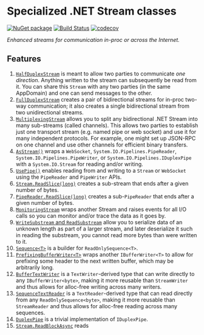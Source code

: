Specialized .NET Stream classes
=========================

[![NuGet package](https://img.shields.io/nuget/v/Nerdbank.Streams.svg)](https://nuget.org/packages/Nerdbank.Streams)
[![Build Status](https://dev.azure.com/andrewarnott/OSS/_apis/build/status/Nerdbank.Streams)](https://dev.azure.com/andrewarnott/OSS/_build/latest?definitionId=14)
[![codecov](https://codecov.io/gh/AArnott/Nerdbank.Streams/branch/master/graph/badge.svg)](https://codecov.io/gh/AArnott/Nerdbank.Streams)

*Enhanced streams for communication in-proc or across the Internet.*

## Features

1. [`HalfDuplexStream`](doc/HalfDuplexStream.md) is meant to allow two parties to communicate *one direction*.
   Anything written to the stream can subsequently be read from it. You can share this `Stream`
   with any two parties (in the same AppDomain) and one can send messages to the other.
1. [`FullDuplexStream`](doc/FullDuplexStream.md) creates a pair of bidirectional streams for
   in-proc two-way communication; it also creates a single bidirectional stream from two
   unidirectional streams.
1. [`MultiplexingStream`](doc/MultiplexingStream.md) allows you to split any bidirectional
   .NET Stream into many sub-streams (called channels). This allows two parties to establish
   just one transport stream (e.g. named pipe or web socket) and use it for many independent
   protocols. For example, one might set up JSON-RPC on one channel and use other channels for
   efficient binary transfers.
1. [`AsStream()`](doc/AsStream.md) wraps a `WebSocket`, `System.IO.Pipelines.PipeReader`,
   `System.IO.Pipelines.PipeWriter`, or `System.IO.Pipelines.IDuplexPipe` with a
   `System.IO.Stream` for reading and/or writing.
1. [`UsePipe()`](doc/UsePipe.md) enables reading from
   and writing to a `Stream` or `WebSocket` using the `PipeReader` and `PipeWriter` APIs.
1. [`Stream.ReadSlice(long)`](doc/ReadSlice.md) creates a sub-stream that ends after
   a given number of bytes.
1. [`PipeReader.ReadSlice(long)`](doc/ReadSlice.md) creates a sub-`PipeReader` that ends after
   a given number of bytes.
1. [`MonitoringStream`](doc/MonitoringStream.md) wraps another Stream and raises events for
   all I/O calls so you can monitor and/or trace the data as it goes by.
1. [`WriteSubstream` and `ReadSubstream`](doc/Substream.md) allow you to serialize data of
   an unknown length as part of a larger stream, and later deserialize it such in reading the
   substream, you cannot read more bytes than were written to it.
1. [`Sequence<T>`](doc/Sequence.md) is a builder for `ReadOnlySequence<T>`.
1. [`PrefixingBufferWriter<T>`](doc/PrefixingBufferWriter.md) wraps another `IBufferWriter<T>`
   to allow for prefixing some header to the next written buffer, which may be arbitrarily long.
1. [`BufferTextWriter`](doc/BufferTextWriter.md) is a `TextWriter`-derived type that can
   write directly to any `IBufferWriter<byte>`, making it more reusable than `StreamWriter`
   and thus allows for alloc-free writing across many writers.
1. [`SequenceTextReader`](doc/SequenceTextReader.md) is a `TextReader`-derived type that can
   read directly from any `ReadOnlySequence<byte>`, making it more reusable than `StreamReader`
   and thus allows for alloc-free reading across many sequences.
1. [`DuplexPipe`](doc/DuplexPipe.md) is a trivial implementation of `IDuplexPipe`.
1. [`Stream.ReadBlockAsync`](doc/ReadBlockAsync.md) reads 
 
